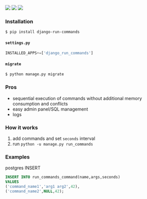 [![](https://img.shields.io/pypi/v/django-run-commands.svg?maxAge=3600)](https://pypi.org/project/django-run-commands/)
[![](https://img.shields.io/badge/License-Unlicense-blue.svg?longCache=True)](https://unlicense.org/)
[![](https://github.com/andrewp-as-is/django-run-commands.py/workflows/tests42/badge.svg)](https://github.com/andrewp-as-is/django-run-commands.py/actions)
### Installation
```bash
$ pip install django-run-commands
```

#### `settings.py`
```python
INSTALLED_APPS+=['django_run_commands']
```

#### `migrate`
```bash
$ python manage.py migrate
```

### Pros
+   sequential execution of commands without additional memory consumption and conflicts
+   easy admin panel/SQL management
+   logs

### How it works
1. add commands and set `seconds` interval
2. run `python -u manage.py run_commands`

### Examples
postgres INSERT
```sql
INSERT INTO run_commands_command(name,args,seconds)
VALUES
('command_name1','arg1 arg2',42),
('command_name2',NULL,42);
```

